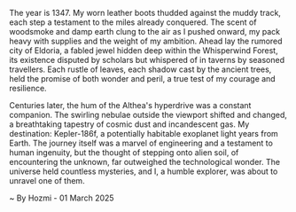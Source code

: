 
The year is 1347.  My worn leather boots thudded against the muddy track, each step a testament to the miles already conquered.  The scent of woodsmoke and damp earth clung to the air as I pushed onward, my pack heavy with supplies and the weight of my ambition.  Ahead lay the rumored city of Eldoria, a fabled jewel hidden deep within the Whisperwind Forest, its existence disputed by scholars but whispered of in taverns by seasoned travellers.  Each rustle of leaves, each shadow cast by the ancient trees, held the promise of both wonder and peril, a true test of my courage and resilience.

Centuries later, the hum of the Althea's hyperdrive was a constant companion.  The swirling nebulae outside the viewport shifted and changed, a breathtaking tapestry of cosmic dust and incandescent gas. My destination: Kepler-186f, a potentially habitable exoplanet light years from Earth.  The journey itself was a marvel of engineering and a testament to human ingenuity, but the thought of stepping onto alien soil, of encountering the unknown, far outweighed the technological wonder.  The universe held countless mysteries, and I, a humble explorer, was about to unravel one of them.

~ By Hozmi - 01 March 2025
